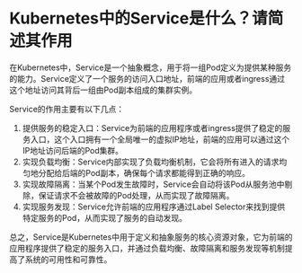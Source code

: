 # Kubernetes中的Service是什么？请简述其作用

在Kubernetes中，Service是一个抽象概念，用于将一组Pod定义为提供某种服务的能力。Service定义了一个服务的访问入口地址，前端的应用或者ingress通过这个地址访问其背后一组由Pod副本组成的集群实例。

Service的作用主要有以下几点：

1. 提供服务的稳定入口：Service为前端的应用程序或者ingress提供了稳定的服务入口，这个入口拥有一个全局唯一的虚拟IP地址，前端的应用可以通过这个IP地址访问后端的Pod集群。
2. 实现负载均衡：Service内部实现了负载均衡机制，它会将所有进入的请求均匀地分配给后端的Pod副本，确保每个请求都能得到正确的响应。
3. 实现故障隔离：当某个Pod发生故障时，Service会自动将该Pod从服务池中剔除，保证请求不会被故障的Pod处理，从而实现了故障隔离。
4. 实现服务发现：Service允许前端的应用程序通过Label Selector来找到提供特定服务的Pod，从而实现了服务的自动发现。

总之，Service是Kubernetes中用于定义和抽象服务的核心资源对象，它为前端的应用程序提供了稳定的服务入口，并通过负载均衡、故障隔离和服务发现等机制提高了系统的可用性和可靠性。

